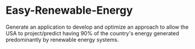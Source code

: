 # Easy-Renewable-Energy
Generate an application to develop and optimize an approach to allow the USA to project/predict having 90% of the country's energy generated predominantly by renewable energy systems.
